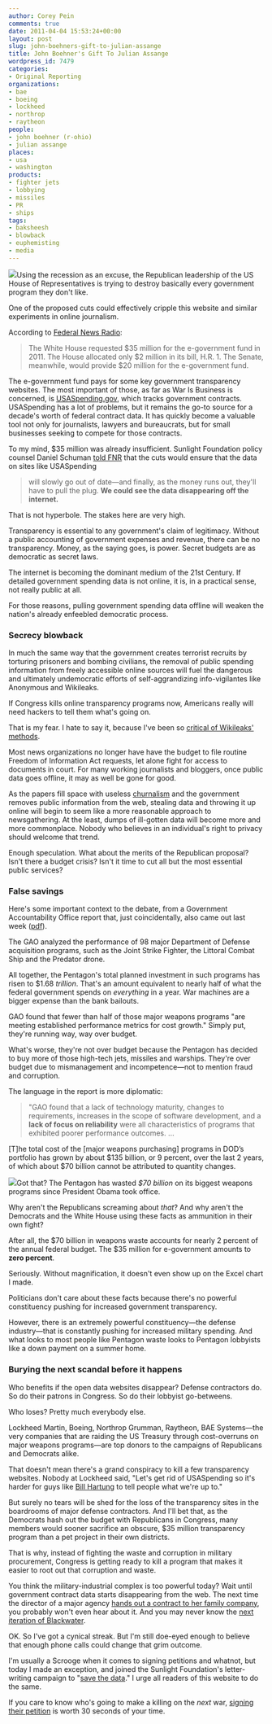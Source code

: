 ```yaml
---
author: Corey Pein
comments: true
date: 2011-04-04 15:53:24+00:00
layout: post
slug: john-boehners-gift-to-julian-assange
title: John Boehner's Gift To Julian Assange 
wordpress_id: 7479
categories:
- Original Reporting
organizations:
- bae
- boeing
- lockheed
- northrop
- raytheon
people:
- john boehner (r-ohio)
- julian assange
places:
- usa
- washington
products:
- fighter jets
- lobbying
- missiles
- PR
- ships
tags:
- baksheesh
- blowback
- euphemisting
- media
---
```


[![](/images/2011/04/john-boehner-julian-assange-dance-150x150.jpg)](/images/2011/04/john-boehner-julian-assange-dance.jpg)Using the recession as an excuse, the Republican leadership of the US House of Representatives is trying to destroy basically every government program they don't like. 

One of the proposed cuts could effectively cripple this website and similar experiments in online journalism.

According to [Federal News Radio](http://www.federalnewsradio.com/?nid=35&sid=2327798):



> The White House requested $35 million for the e-government fund in 2011. The House allocated only $2 million in its bill, H.R. 1. The Senate, meanwhile, would provide $20 million for the e-government fund.



The e-government fund pays for some key government transparency websites. The most important of those, as far as War Is Business is concerned, is [USASpending.gov](http://usaspending.gov/), which tracks government contracts. USASpending has a lot of problems, but it remains the go-to source for a decade's worth of federal contract data. It has quickly become a valuable tool not only for journalists, lawyers and bureaucrats, but for small businesses seeking to compete for those contracts.

To my mind, $35 million was already insufficient. Sunlight Foundation policy counsel Daniel Schuman [told FNR](http://www.federalnewsradio.com/index.php?nid=17&sid=2326141) that the cuts would ensure that the data on sites like USASpending



> will slowly go out of date—and finally, as the money runs out, they'll have to pull the plug. **We could see the data disappearing off the internet.**


 
That is not hyperbole. The stakes here are very high.

Transparency is essential to any government's claim of legitimacy. Without a public accounting of government expenses and revenue, there can be no transparency. Money, as the saying goes, is power. Secret budgets are as democratic as secret laws. 
<!-- more -->
The internet is becoming the dominant medium of the 21st Century. If detailed government spending data is not online, it is, in a practical sense, not really public at all.

For those reasons, pulling government spending data offline will weaken the nation's already enfeebled democratic process.



### Secrecy blowback


In much the same way that the government creates terrorist recruits by torturing prisoners and bombing civilians, the removal of public spending information from freely accessible online sources will fuel the dangerous and ultimately undemocratic efforts of self-aggrandizing info-vigilantes like Anonymous and Wikileaks. 

If Congress kills online transparency programs now, Americans really will need hackers to tell them what's going on.

That is my fear. I hate to say it, because I've been so [critical of Wikileaks' methods](http://www.warisbusiness.com/781/meta/the-real-problem-with-wikileaks-it-creates-cult-members/). 

Most news organizations no longer have have the budget to file routine Freedom of Information Act requests, let alone fight for access to documents in court. For many working journalists and bloggers, once public data goes offline, it may as well be gone for good. 

As the papers fill space with useless [churnalism](http://churnalism.com/) and the government removes public information from the web, stealing data and throwing it up online will begin to seem like a more reasonable approach to newsgathering. At the least, dumps of ill-gotten data will become more and more commonplace. Nobody who believes in an individual's right to privacy should welcome that trend.

Enough speculation. What about the merits of the Republican proposal? Isn't there a budget crisis? Isn't it time to cut all but the most essential public services?



### False savings


Here's some important context to the debate, from a Government Accountability Office report that, just coincidentally, also came out last week ([pdf](http://www.gao.gov/new.items/d11233sp.pdf)).

The GAO analyzed the performance of 98 major Department of Defense acquisition programs, such as the Joint Strike Fighter, the Littoral Combat Ship and the Predator drone.

All together, the Pentagon's total planned investment in such programs has risen to $1.68 _trillion_. That's an amount equivalent to nearly half of what the federal government spends on _everything_ in a year. War machines are a bigger expense than the bank bailouts. 

GAO found that fewer than half of those major weapons programs "are meeting established performance metrics for cost growth." Simply put, they're running way, way over budget. 

What's worse, they're not over budget because the Pentagon has decided to buy more of those high-tech jets, missiles and warships. They're over budget due to mismanagement and incompetence—not to mention fraud and corruption. 

The language in the report is more diplomatic:



> "GAO found that a lack of technology maturity, changes to requirements, increases in the scope of software development, and a **lack of focus on reliability** were all characteristics of programs that exhibited poorer performance outcomes. …

[T]he total cost of the [major weapons purchasing] programs in DOD’s portfolio has grown by about $135 billion, or 9 percent, over the last 2 years, of which about $70 billion cannot be attributed to quantity changes.



![](/images/2011/04/budget-in-context.jpg)Got that? The Pentagon has wasted _$70 billion_ on its biggest weapons programs since President Obama took office. 

Why aren't the Republicans screaming about _that_? And why aren't the Democrats and the White House using these facts as ammunition in their own fight?

After all, the $70 billion in weapons waste accounts for nearly 2 percent of the annual federal budget. The $35 million for e-government amounts to **zero percent**.

Seriously. Without magnification, it doesn't even show up on the Excel chart I made.

Politicians don't care about these facts because there's no powerful constituency pushing for increased government transparency. 

However, there is an extremely powerful constituency—the defense industry—that is constantly pushing for increased military spending. And what looks to most people like Pentagon waste looks to Pentagon lobbyists like a down payment on a summer home.



### Burying the next scandal before it happens


Who benefits if the open data websites disappear? Defense contractors do. So do their patrons in Congress. So do their lobbyist go-betweens. 

Who loses? Pretty much everybody else.

Lockheed Martin, Boeing, Northrop Grumman, Raytheon, BAE Systems—the very companies that are raiding the US Treasury through cost-overruns on major weapons programs—are top donors to the campaigns of Republicans and Democrats alike.

That doesn't mean there's a grand conspiracy to kill a few transparency websites. Nobody at Lockheed said, "Let's get rid of USASpending so it's harder for guys like [Bill Hartung](http://mahbsustainability.wordpress.com/2011/01/16/tomgram-william-hartung-lockheed-martins-shadow-government-tomdispatch/) to tell people what we're up to." 

But surely no tears will be shed for the loss of the transparency sites in the boardrooms of major defense contractors. And I'll bet that, as the Democrats hash out the budget with Republicans in Congress, many members would sooner sacrifice an obscure, $35 million transparency program than a pet project in their own districts.

That is why, instead of fighting the waste and corruption in military procurement, Congress is getting ready to kill a program that makes it easier to root out that corruption and waste.

You think the military-industrial complex is too powerful today? Wait until government contract data starts disappearing from the web. The next time the director of a major agency [hands out a contract to her family company](http://www.latimes.com/news/nationworld/nation/la-na-darpa-20110403,0,149577.story), you probably won't even hear about it. And you may never know the [next iteration of Blackwater](http://www.warisbusiness.com/179/news/names-named-the-30-blackwater-front-companies-%E2%80%94-and-some-of-their-aircraft/).

OK. So I've got a cynical streak. But I'm still doe-eyed enough to believe that enough phone calls could change that grim outcome.

I'm usually a Scrooge when it comes to signing petitions and whatnot, but today I made an exception, and joined the Sunlight Foundation's letter-writing campaign to "[save the data](http://sunlightfoundation.com/savethedata/)." I urge all readers of this website to do the same. 

If you care to know who's going to make a killing on the _next_ war, [signing their petition](http://sunlightfoundation.com/savethedata/letter/) is worth 30 seconds of your time.

